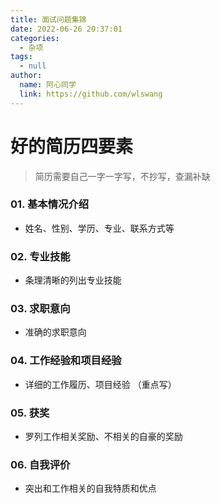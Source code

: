 ```yaml
---
title: 面试问题集锦
date: 2022-06-26 20:37:01
categories: 
  - 杂项
tags: 
  - null
author: 
  name: 阿心同学
  link: https://github.com/wlswang
---
```


# 好的简历四要素

> 简历需要自己一字一字写，不抄写，查漏补缺

### 01. 基本情况介绍

- 姓名、性别、学历、专业、联系方式等

### 02. 专业技能

- 条理清晰的列出专业技能

### 03. 求职意向

- 准确的求职意向

### 04. 工作经验和项目经验

- 详细的工作履历、项目经验 （重点写）

### 05. 获奖

- 罗列工作相关奖励、不相关的自豪的奖励

### 06. 自我评价

- 突出和工作相关的自我特质和优点
